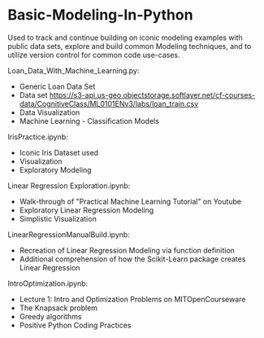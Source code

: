 # Basic-Modeling-In-Python
Used to track and continue building on iconic modeling examples with public data sets,
explore and build common Modeling techniques, 
and to utilize version control for common code use-cases.

Loan_Data_With_Machine_Learning.py:
  - Generic Loan Data Set
  - Data set https://s3-api.us-geo.objectstorage.softlayer.net/cf-courses-data/CognitiveClass/ML0101ENv3/labs/loan_train.csv
  - Data Visualization
  - Machine Learning - Classification Models

IrisPractice.ipynb:
  - Iconic Iris Dataset used
  - Visualization
  - Exploratory Modeling
  
Linear Regression Exploration.ipynb:
  - Walk-through of "Practical Machine Learning Tutorial" on Youtube
  - Exploratory Linear Regression Modeling
  - Simplistic Visualization
  
LinearRegressionManualBuild.ipynb:
  - Recreation of Linear Regression Modeling via function definition
  - Additional comprehension of how the Scikit-Learn package creates Linear Regression

IntroOptimization.ipynb:
  - Lecture 1: Intro and Optimization Problems on MITOpenCourseware
  - The Knapsack problem
  - Greedy algorithms
  - Positive Python Coding Practices
